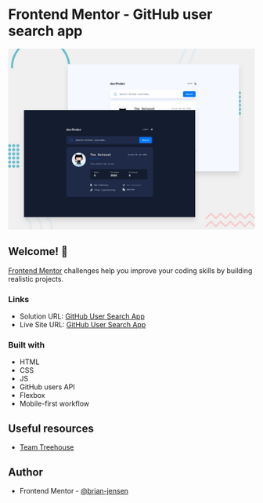 # Frontend Mentor - GitHub user search app

![Design preview for the GitHub user search app coding challenge](./preview.jpg)

## Welcome! 👋

[Frontend Mentor](https://www.frontendmentor.io) challenges help you improve your coding skills by building realistic projects.

### Links

- Solution URL: [GitHub User Search App](https://github.com/brian-jensen/github-user-search-app)
- Live Site URL: [GitHub User Search App](https://brian-jensen.github.io/github-user-search-app/)

### Built with

- HTML
- CSS
- JS
- GitHub users API
- Flexbox
- Mobile-first workflow

## Useful resources

- [Team Treehouse](https://teamtreehouse.com/)

## Author

- Frontend Mentor - [@brian-jensen](https://www.frontendmentor.io/profile/brian-jensen)